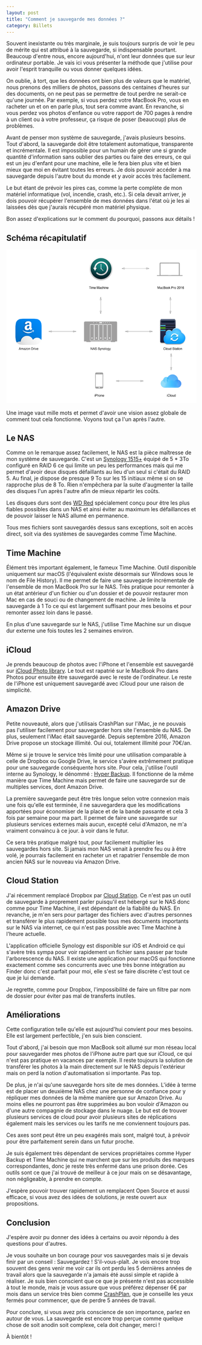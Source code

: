 ```yaml
---
layout: post
title: "Comment je sauvegarde mes données ?"
category: Billets
---
```

Souvent inexistante ou très marginale, je suis toujours surpris de voir le peu de mérite qui est attribué à la sauvegarde, si indispensable pourtant. Beaucoup d'entre nous, encore aujourd'hui, n'ont leur données que sur leur ordinateur portable. Je vais ici vous présenter la méthode que j'utilise pour avoir l'esprit tranquille ou vous donner quelques idées.

On oublie, à tort, que les données ont bien plus de valeurs que le matériel, nous prenons des milliers de photos, passons des centaines d'heures sur des documents, on ne peut pas se permettre de tout perdre ne serait-ce qu'une journée. Par exemple, si vous perdez votre MacBook Pro, vous en racheter un et on en parle plus, tout sera comme avant. En revanche, si vous perdez vos photos d'enfance ou votre rapport de 700 pages à rendre à un client ou à votre professeur, ça risque de poser (beaucoup) plus de problèmes.

Avant de penser mon système de sauvegarde, j'avais plusieurs besoins. Tout d'abord, la sauvegarde doit être totalement automatique, transparente et incrémentale. Il est impossible pour un humain de gérer une si grande quantité d'information sans oublier des parties ou faire des erreurs, ce qui est un jeu d'enfant pour une machine, elle le fera bien plus vite et bien mieux que moi en évitant toutes les erreurs. Je dois pouvoir accéder à ma sauvegarde depuis l'autre bout du monde et y avoir accès très facilement.

Le but étant de prévoir les pires cas, comme la perte complète de mon matériel informatique (vol, incendie, crash, etc.). Si cela devait arriver, je dois pouvoir récupérer l'ensemble de mes données dans l'état où je les ai laissées dès que j'aurais récupéré mon matériel physique.

Bon assez d'explications sur le comment du pourquoi, passons aux détails !

## Schéma récapitulatif

![Schéma de mon système de sauvegarde](backup-schema.png)

Une image vaut mille mots et permet d'avoir une vision assez globale de comment tout cela fonctionne. Voyons tout ça l'un après l'autre.

## Le NAS

Comme on le remarque assez facilement, le NAS est la pièce maîtresse de mon système de sauvegarde. C'est un [Synology 1515+](http://amzn.to/2dvbcRm) équipé de 5 * 3To configuré en RAID 6 ce qui limite un peu les performances mais qui me permet d'avoir deux disques défaillants au lieu d'un seul si c'était du RAID 5\. Au final, je dispose de presque 9 To sur les 15 initiaux même si on se rapproche plus de 8 To. Rien n'empêchera par la suite d'augmenter la taille des disques l'un après l'autre afin de mieux répartir les coûts.

Les disques durs sont des [WD Red](http://www.wdc.com/fr/products/products.aspx?id=810) spécialement conçu pour être les plus fiables possibles dans un NAS et ainsi éviter au maximum les défaillances et de pouvoir laisser le NAS allumé en permanence.

Tous mes fichiers sont sauvegardés dessus sans exceptions, soit en accès direct, soit via des systèmes de sauvegardes comme Time Machine.

## Time Machine

Élément très important également, le fameux Time Machine. Outil disponible uniquement sur macOS (l'équivalent existe désormais sur Windows sous le nom de File History). Il me permet de faire une sauvegarde incrémentale de l'ensemble de mon MacBook Pro sur le NAS. Très pratique pour remonter à un état antérieur d'un fichier ou d'un dossier et de pouvoir restaurer mon Mac en cas de souci ou de changement de machine. Je limite la sauvegarde à 1 To ce qui est largement suffisant pour mes besoins et pour remonter assez loin dans le passé.

En plus d'une sauvegarde sur le NAS, j'utilise Time Machine sur un disque dur externe une fois toutes les 2 semaines environ.

## iCloud

Je prends beaucoup de photos avec l'iPhone et l'ensemble est sauvegardé sur [iCloud Photo library](https://www.apple.com/icloud/photos/). Le tout est rapatrié sur le MacBook Pro dans Photos pour ensuite être sauvegardé avec le reste de l'ordinateur. Le reste de l'iPhone est uniquement sauvegardé avec iCloud pour une raison de simplicité.

## Amazon Drive

Petite nouveauté, alors que j'utilisais CrashPlan sur l'iMac, je ne pouvais pas l'utiliser facilement pour sauvegarder hors site l'ensemble du NAS. De plus, seulement l'iMac était sauvegardé. Depuis septembre 2016, Amazon Drive propose un stockage illimité. Oui oui, totalement illimité pour 70€/an.

Même si je trouve le service très limité pour une utilisation comparable à celle de Dropbox ou Google Drive, le service s'avère extrêmement pratique pour une sauvegarde conséquente hors site. Pour cela, j'utilise l'outil interne au Synology, le dénommé : [Hyper Backup](https://www.synology.com/fr-fr/dsm/data_backup#hyper_backup). Il fonctionne de la même manière que Time Machine mais permet de faire une sauvegarde sur de multiples services, dont Amazon Drive.

La première sauvegarde peut être très longue selon votre connexion mais une fois qu'elle est terminée, il ne sauvegardera que les modifications apportées pour économiser de la place et de la bande passante et cela 3 fois par semaine pour ma part. Il permet de faire une sauvegarde sur plusieurs services externes mais aucun, excepté celui d'Amazon, ne m'a vraiment convaincu à ce jour. à voir dans le futur.

Ce sera très pratique malgré tout, pour facilement multiplier les sauvegardes hors site. Si jamais mon NAS venait à prendre feu ou à être volé, je pourrais facilement en racheter un et rapatrier l'ensemble de mon ancien NAS sur le nouveau via Amazon Drive.

## Cloud Station

J'ai récemment remplacé Dropbox par [Cloud Station](https://www.synology.com/fr-fr/dsm/6.1/cloud_file_syncing). Ce n'est pas un outil de sauvegarde à proprement parler puisqu'il est hébergé sur le NAS donc comme pour Time Machine, il est dépendant de la fiabilité du NAS. En revanche, je m'en sers pour partager des fichiers avec d'autres personnes et transférer le plus rapidement possible tous mes documents importants sur le NAS via internet, ce qui n'est pas possible avec Time Machine à l'heure actuelle.

L'application officielle Synology est disponible sur iOS et Android ce qui s'avère très sympa pour voir rapidement un fichier sans passer par toute l'arborescence du NAS. Il existe une application pour macOS qui fonctionne exactement comme ses concurrents avec une très bonne intégration au Finder donc c'est parfait pour moi, elle s'est se faire discrète c'est tout ce que je lui demande.

Je regrette, comme pour Dropbox, l'impossibilité de faire un filtre par nom de dossier pour éviter pas mal de transferts inutiles.

## Améliorations

Cette configuration telle qu'elle est aujourd'hui convient pour mes besoins. Elle est largement perfectible, j'en suis bien conscient.

Tout d'abord, j'ai besoin que mon MacBook soit allumé sur mon réseau local pour sauvegarder mes photos de l'iPhone autre part que sur iCloud, ce qui n'est pas pratique en vacances par exemple. Il reste toujours la solution de transférer les photos à la main directement sur le NAS depuis l'extérieur mais on perd la notion d'automatisation si importante. Pas top.

De plus, je n'ai qu'une sauvegarde hors site de mes données. L'idée à terme est de placer un deuxième NAS chez une personne de confiance pour y répliquer mes données de la même manière que sur Amazon Drive. Au moins elles ne pourront pas être supprimées au bon vouloir d'Amazon ou d'une autre compagnie de stockage dans le nuage. Le but est de trouver plusieurs services de cloud pour avoir plusieurs sites de réplications également mais les services ou les tarifs ne me conviennent toujours pas.

Ces axes sont peut être un peu exagérés mais sont, malgré tout, à prévoir pour être parfaitement serein dans un futur proche.

Je suis également très dépendant de services propriétaires comme Hyper Backup et Time Machine qui ne marchent que sur les produits des marques correspondantes, donc je reste très enfermé dans une prison dorée. Ces outils sont ce que j'ai trouvé de meilleur à ce jour mais on se désavantage, non négligeable, à prendre en compte.

J'espère pouvoir trouver rapidement un remplacent Open Source et aussi efficace, si vous avez des idées de solutions, je reste ouvert aux propositions.

## Conclusion

J'espère avoir pu donner des idées à certains ou avoir répondu à des questions pour d'autres.

Je vous souhaite un bon courage pour vos sauvegardes mais si je devais finir par un conseil : Sauvegardez ! S'il-vous-plaît. Je vois encore trop souvent des gens venir me voir car ils ont perdu les 5 dernières années de travail alors que la sauvegarde n'a jamais été aussi simple et rapide à réaliser. Je suis bien conscient que ce que je présente n'est pas accessible à tout le monde, mais je vous assure que vous préférez dépenser 6€ par mois dans un service très bien comme [CrashPlan](https://www.crashplan.com), que je conseille les yeux fermés pour commencer, que de perdre 5 années de travail.

Pour conclure, si vous avez pris conscience de son importance, parlez en autour de vous. La sauvegarde est encore trop perçue comme quelque chose de soit anodin soit complexe, cela doit changer, merci !

À bientôt !
